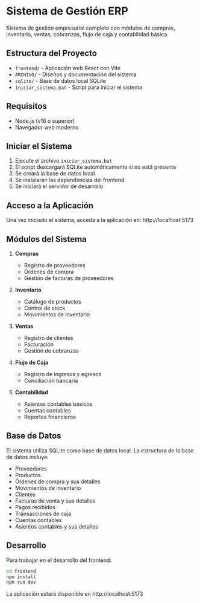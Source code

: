 # Sistema de Gestión ERP

Sistema de gestión empresarial completo con módulos de compras, inventario, ventas, cobranzas, flujo de caja y contabilidad básica.

## Estructura del Proyecto

- `frontend/` - Aplicación web React con Vite
- `ARCHIVO/` - Diseños y documentación del sistema
- `sqlite/` - Base de datos local SQLite
- `iniciar_sistema.bat` - Script para iniciar el sistema

## Requisitos

- Node.js (v16 o superior)
- Navegador web moderno

## Iniciar el Sistema

1. Ejecute el archivo `iniciar_sistema.bat`
2. El script descargará SQLite automáticamente si no está presente
3. Se creará la base de datos local
4. Se instalarán las dependencias del frontend
5. Se iniciará el servidor de desarrollo

## Acceso a la Aplicación

Una vez iniciado el sistema, acceda a la aplicación en:
http://localhost:5173

## Módulos del Sistema

1. **Compras**
   - Registro de proveedores
   - Órdenes de compra
   - Gestión de facturas de proveedores

2. **Inventario**
   - Catálogo de productos
   - Control de stock
   - Movimientos de inventario

3. **Ventas**
   - Registro de clientes
   - Facturación
   - Gestión de cobranzas

4. **Flujo de Caja**
   - Registro de ingresos y egresos
   - Conciliación bancaria

5. **Contabilidad**
   - Asientos contables básicos
   - Cuentas contables
   - Reportes financieros

## Base de Datos

El sistema utiliza SQLite como base de datos local. La estructura de la base de datos incluye:

- Proveedores
- Productos
- Órdenes de compra y sus detalles
- Movimientos de inventario
- Clientes
- Facturas de venta y sus detalles
- Pagos recibidos
- Transacciones de caja
- Cuentas contables
- Asientos contables y sus detalles

## Desarrollo

Para trabajar en el desarrollo del frontend:

```bash
cd frontend
npm install
npm run dev
```

La aplicación estará disponible en http://localhost:5173